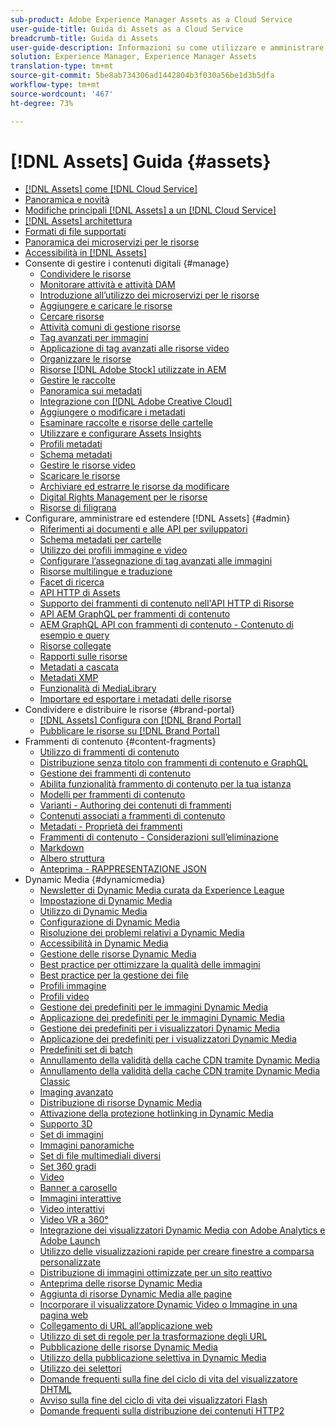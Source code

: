 ```yaml
---
sub-product: Adobe Experience Manager Assets as a Cloud Service
user-guide-title: Guida di Assets as a Cloud Service
breadcrumb-title: Guida di Assets
user-guide-description: Informazioni su come utilizzare e amministrare Experience Manager Assets as a Cloud Service.
solution: Experience Manager, Experience Manager Assets
translation-type: tm+mt
source-git-commit: 5be8ab734306ad1442804b3f030a56be1d3b5dfa
workflow-type: tm+mt
source-wordcount: '467'
ht-degree: 73%

---
```



# [!DNL Assets] Guida  {#assets}

+ [[!DNL Assets] come [!DNL Cloud Service]](/help/assets/home.md)
+ [Panoramica e novità](overview.md)
+ [Modifiche principali  [!DNL Assets] a un [!DNL Cloud Service]](assets-cloud-changes.md)
+ [[!DNL Assets] architettura](architecture.md)
+ [Formati di file supportati](file-format-support.md)
+ [Panoramica dei microservizi per le risorse](asset-microservices-overview.md)
+ [Accessibilità in [!DNL Assets]](accessibility.md)
+ Consente di gestire i contenuti digitali {#manage}
   + [Condividere le risorse](share-assets.md)
   + [Monitorare attività e attività DAM](assets-activity-history.md)
   + [Introduzione all’utilizzo dei microservizi per le risorse](asset-microservices-configure-and-use.md)
   + [Aggiungere e caricare le risorse](add-assets.md)
   + [Cercare risorse](search-assets.md)
   + [Attività comuni di gestione risorse](manage-digital-assets.md)
   + [Tag avanzati per immagini](smart-tags.md)
   + [Applicazione di tag avanzati alle risorse video](smart-tags-video-assets.md)
   + [Organizzare le risorse](organize-assets.md)
   + [Risorse  [!DNL Adobe Stock] utilizzate in AEM](aem-assets-adobe-stock.md)
   + [Gestire le raccolte](manage-collections.md)
   + [Panoramica sui metadati](manage-metadata.md)
   + [Integrazione con [!DNL Adobe Creative Cloud]](aem-cc-integration-best-practices.md)
   + [Aggiungere o modificare i metadati](meta-edit.md)
   + [Esaminare raccolte e risorse delle cartelle](bulk-approval.md)
   + [Utilizzare e configurare Assets Insights](assets-insights.md)
   + [Profili metadati](metadata-profiles.md)
   + [Schema metadati](metadata-schemas.md)
   + [Gestire le risorse video](manage-video-assets.md)
   + [Scaricare le risorse](download-assets-from-aem.md)
   + [Archiviare ed estrarre le risorse da modificare](check-out-and-submit-assets.md)
   + [Digital Rights Management per le risorse](drm.md)
   + [Risorse di filigrana](watermark-assets.md)
+ Configurare, amministrare ed estendere [!DNL Assets] {#admin}
   + [Riferimenti ai documenti e alle API per sviluppatori](developer-reference-material-apis.md)
   + [Schema metadati per cartelle](folder-metadata-schema.md)
   + [Utilizzo dei profili immagine e video](/help/assets/dynamic-media/about-image-video-profiles.md)
   + [Configurare l’assegnazione di tag avanzati alle immagini](smart-tags-configuration.md)
   + [Risorse multilingue e traduzione](translate-assets.md)
   + [Facet di ricerca](search-facets.md)
   + [API HTTP di Assets](mac-api-assets.md)
   + [Supporto dei frammenti di contenuto nell&#39;API HTTP di Risorse](content-fragments/assets-api-content-fragments.md)
   + [API AEM GraphQL per frammenti di contenuto](content-fragments/graphql-api-content-fragments.md)
   + [AEM GraphQL API con frammenti di contenuto - Contenuto di esempio e query](/help/assets/content-fragments/content-fragments-graphql-samples.md)
   + [Risorse collegate](use-assets-across-connected-assets-instances.md)
   + [Rapporti sulle risorse](asset-reports.md)
   + [Metadati a cascata](cascading-metadata.md)
   + [Metadati XMP](xmp-metadata.md)
   + [Funzionalità di MediaLibrary](medialibrary.md)
   + [Importare ed esportare i metadati delle risorse](metadata-import-export.md)
+ Condividere e distribuire le risorse {#brand-portal}
   + [ [!DNL Assets] Configura con [!DNL Brand Portal]](configure-aem-assets-with-brand-portal.md)
   + [Pubblicare le risorse su [!DNL Brand Portal]](publish-to-brand-portal.md)
+ Frammenti di contenuto {#content-fragments}
   + [Utilizzo di frammenti di contenuto](content-fragments/content-fragments.md)
   + [Distribuzione senza titolo con frammenti di contenuto e GraphQL](content-fragments/content-fragments-graphql.md)
   + [Gestione dei frammenti di contenuto](content-fragments/content-fragments-managing.md)
   + [Abilita funzionalità frammento di contenuto per la tua istanza](content-fragments/content-fragments-configuration-browser.md)
   + [Modelli per frammenti di contenuto](content-fragments/content-fragments-models.md)
   + [Varianti - Authoring dei contenuti di frammenti](content-fragments/content-fragments-variations.md)
   + [Contenuti associati a frammenti di contenuto](content-fragments/content-fragments-assoc-content.md)
   + [Metadati - Proprietà dei frammenti](content-fragments/content-fragments-metadata.md)
   + [Frammenti di contenuto - Considerazioni sull’eliminazione](content-fragments/content-fragments-delete.md)
   + [Markdown](content-fragments/content-fragments-markdown.md)
   + [Albero struttura](/help/assets/content-fragments/content-fragments-structure-tree.md)
   + [Anteprima - RAPPRESENTAZIONE JSON](/help/assets/content-fragments/content-fragments-json-preview.md)
+ Dynamic Media {#dynamicmedia}
   + [Newsletter di Dynamic Media curata da Experience League](dynamic-media/dynamic-media-newsletter.md)
   + [Impostazione di Dynamic Media](dynamic-media/administering-dynamic-media.md)
   + [Utilizzo di Dynamic Media](dynamic-media/dynamic-media.md)
   + [Configurazione di Dynamic Media](dynamic-media/config-dm.md)
   + [Risoluzione dei problemi relativi a Dynamic Media](dynamic-media/troubleshoot-dm.md)
   + [Accessibilità in Dynamic Media](dynamic-media/accessibility-dm.md)
   + [Gestione delle risorse Dynamic Media](dynamic-media/managing-assets.md)
   + [Best practice per ottimizzare la qualità delle immagini](dynamic-media/best-practices-for-optimizing-the-quality-of-your-images.md)
   + [Best practice per la gestione dei file](dynamic-media/best-practices-for-file-management.md)
   + [Profili immagine](dynamic-media/image-profiles.md)
   + [Profili video](dynamic-media/video-profiles.md)
   + [Gestione dei predefiniti per le immagini Dynamic Media](dynamic-media/managing-image-presets.md)
   + [Applicazione dei predefiniti per le immagini Dynamic Media](dynamic-media/image-presets.md)
   + [Gestione dei predefiniti per i visualizzatori Dynamic Media](dynamic-media/managing-viewer-presets.md)
   + [Applicazione dei predefiniti per i visualizzatori Dynamic Media](dynamic-media/viewer-presets.md)
   + [Predefiniti set di batch](dynamic-media/batch-set-presets-dm.md)
   + [Annullamento della validità della cache CDN tramite Dynamic Media](dynamic-media/invalidate-cdn-cache-dynamic-media.md)
   + [Annullamento della validità della cache CDN tramite Dynamic Media Classic](dynamic-media/invalidate-cdn-cache-dm-classic.md)
   + [Imaging avanzato](dynamic-media/imaging-faq.md)
   + [Distribuzione di risorse Dynamic Media](dynamic-media/delivering-dynamic-media-assets.md)
   + [Attivazione della protezione hotlinking in Dynamic Media](dynamic-media/hotlink-protection.md)
   + [Supporto 3D](dynamic-media/assets-3d.md)
   + [Set di immagini](dynamic-media/image-sets.md)
   + [Immagini panoramiche](dynamic-media/panoramic-images.md)
   + [Set di file multimediali diversi](dynamic-media/mixed-media-sets.md)
   + [Set 360 gradi](dynamic-media/spin-sets.md)
   + [Video](dynamic-media/video.md)
   + [Banner a carosello](dynamic-media/carousel-banners.md)
   + [Immagini interattive](dynamic-media/interactive-images.md)
   + [Video interattivi](dynamic-media/interactive-videos.md)
   + [Video VR a 360°](dynamic-media/360-video.md)
   + [Integrazione dei visualizzatori Dynamic Media con Adobe Analytics e Adobe Launch](dynamic-media/launch.md)
   + [Utilizzo delle visualizzazioni rapide per creare finestre a comparsa personalizzate](dynamic-media/custom-pop-ups.md)
   + [Distribuzione di immagini ottimizzate per un sito reattivo](dynamic-media/responsive-site.md)
   + [Anteprima delle risorse Dynamic Media](dynamic-media/previewing-assets.md)
   + [Aggiunta di risorse Dynamic Media alle pagine](dynamic-media/adding-dynamic-media-assets-to-pages.md)
   + [Incorporare il visualizzatore Dynamic Video o Immagine in una pagina web](dynamic-media/embed-code.md)
   + [Collegamento di URL all’applicazione web](dynamic-media/linking-urls-to-yourwebapplication.md)
   + [Utilizzo di set di regole per la trasformazione degli URL](dynamic-media/using-rulesets-to-transform-urls.md)
   + [Pubblicazione delle risorse Dynamic Media](dynamic-media/publishing-dynamicmedia-assets.md)
   + [Utilizzo della pubblicazione selettiva in Dynamic Media](dynamic-media/selective-publishing.md)
   + [Utilizzo dei selettori](dynamic-media/working-with-selectors.md)
   + [Domande frequenti sulla fine del ciclo di vita del visualizzatore DHTML](dynamic-media/dhtml-viewer-endoflifefaqs.md)
   + [Avviso sulla fine del ciclo di vita dei visualizzatori Flash](dynamic-media/flash-viewers-eol.md)
   + [Domande frequenti sulla distribuzione dei contenuti HTTP2](dynamic-media/http2faq.md)
